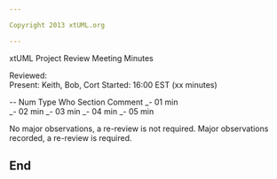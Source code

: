 ```yaml
---

Copyright 2013 xtUML.org

---
```


xtUML Project Review Meeting Minutes

Reviewed:  
Present:  Keith, Bob, Cort
Started:  16:00 EST (xx minutes)

-- Num Type  Who       Section  Comment
_- 01  min   
_- 02  min
_- 03  min
_- 04  min
_- 05  min
   
No major observations, a re-review is not required.
Major observations recorded, a re-review is required.


End
---

